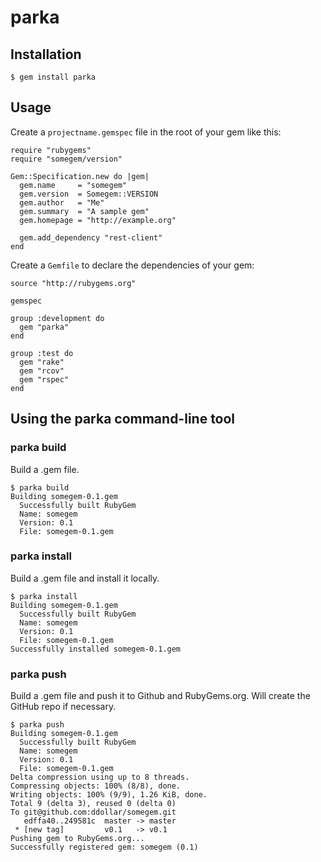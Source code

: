 # parka

## Installation

    $ gem install parka
   
## Usage

Create a `projectname.gemspec` file in the root of your gem like this:

    require "rubygems"
    require "somegem/version"
    
    Gem::Specification.new do |gem|
      gem.name     = "somegem"
      gem.version  = Somegem::VERSION
      gem.author   = "Me"
      gem.summary  = "A sample gem"
      gem.homepage = "http://example.org"
      
      gem.add_dependency "rest-client"
    end
   
Create a `Gemfile` to declare the dependencies of your gem:

    source "http://rubygems.org"

    gemspec

    group :development do
      gem "parka"
    end

    group :test do
      gem "rake"
      gem "rcov"
      gem "rspec"
    end

## Using the parka command-line tool

### parka build

Build a .gem file.

    $ parka build
    Building somegem-0.1.gem
      Successfully built RubyGem
      Name: somegem
      Version: 0.1
      File: somegem-0.1.gem

### parka install

Build a .gem file and install it locally.

    $ parka install
    Building somegem-0.1.gem
      Successfully built RubyGem
      Name: somegem
      Version: 0.1
      File: somegem-0.1.gem
    Successfully installed somegem-0.1.gem

### parka push

Build a .gem file and push it to Github and RubyGems.org. Will create the GitHub repo if necessary.

    $ parka push
    Building somegem-0.1.gem
      Successfully built RubyGem
      Name: somegem
      Version: 0.1
      File: somegem-0.1.gem
    Delta compression using up to 8 threads.
    Compressing objects: 100% (8/8), done.
    Writing objects: 100% (9/9), 1.26 KiB, done.
    Total 9 (delta 3), reused 0 (delta 0)
    To git@github.com:ddollar/somegem.git
       edffa40..249581c  master -> master
     * [new tag]         v0.1   -> v0.1
    Pushing gem to RubyGems.org...
    Successfully registered gem: somegem (0.1)